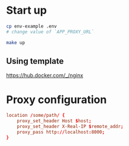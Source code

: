 # Start up

```bash
cp env-example .env
# change value of `APP_PROXY_URL`

make up

```

## Using template

https://hub.docker.com/_/nginx

# Proxy configuration

```conf
location /some/path/ {
    proxy_set_header Host $host;
    proxy_set_header X-Real-IP $remote_addr;
    proxy_pass http://localhost:8000;
}
```